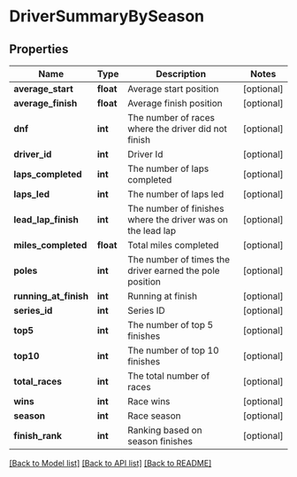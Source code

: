 # DriverSummaryBySeason

## Properties
Name | Type | Description | Notes
------------ | ------------- | ------------- | -------------
**average_start** | **float** | Average start position | [optional] 
**average_finish** | **float** | Average finish position | [optional] 
**dnf** | **int** | The number of races where the driver did not finish | [optional] 
**driver_id** | **int** | Driver Id | [optional] 
**laps_completed** | **int** | The number of laps completed | [optional] 
**laps_led** | **int** | The number of laps led | [optional] 
**lead_lap_finish** | **int** | The number of finishes where the driver was on the lead lap | [optional] 
**miles_completed** | **float** | Total miles completed | [optional] 
**poles** | **int** | The number of times the driver earned the pole position | [optional] 
**running_at_finish** | **int** | Running at finish | [optional] 
**series_id** | **int** | Series ID | [optional] 
**top5** | **int** | The number of top 5 finishes | [optional] 
**top10** | **int** | The number of top 10 finishes | [optional] 
**total_races** | **int** | The total number of races | [optional] 
**wins** | **int** | Race wins | [optional] 
**season** | **int** | Race season | [optional] 
**finish_rank** | **int** | Ranking based on season finishes | [optional] 

[[Back to Model list]](../README.md#documentation-for-models) [[Back to API list]](../README.md#documentation-for-api-endpoints) [[Back to README]](../README.md)

